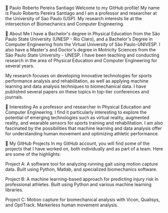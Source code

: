 👋 Paulo Roberto Pereira Santiago
Welcome to my GitHub profile! My name is Paulo Roberto Pereira Santiago and I am a professor and researcher at the University of Sao Paulo (USP). My research interests lie at the intersection of Biomechanics and Computer Engineering.

🧐 About Me
I have a Bachelor's degree in Physical Education from the São Paulo State University (UNESP - Rio Claro), and a Bachelor's Degree in Computer Engineering from the Virtual University of São Paulo-UNIVESP. I also have a Master's and Doctor's degree in Motricity Sciences from the São Paulo State University - UNESP. I have been teaching and conducting research in the area of Physical Education and Computer Engineering for several years.

My research focuses on developing innovative technologies for sports performance analysis and rehabilitation, as well as applying machine learning and data analysis techniques to biomechanical data. I have published several papers on these topics in top-tier conferences and journals.

🤔 Interesting
As a professor and researcher in Physical Education and Computer Engineering, I find it particularly interesting to explore the potential of emerging technologies such as virtual reality, augmented reality, and wearable sensors for sports training and rehabilitation. I am also fascinated by the possibilities that machine learning and data analysis offer for understanding human movement and optimizing athletic performance.

🔭 My GitHub Projects
In my GitHub account, you will find some of the projects that I have worked on, both individually and as part of a team. Here are some of the highlights:

Project A: A software tool for analyzing running gait using motion capture data. Built using Python, Matlab, and specialized biomechanics software.

Project B: A machine learning-based approach for predicting injury risk in professional athletes. Built using Python and various machine learning libraries.

Project C: Motion capture for biomechanical analysis with Vicon, Qualisys, and OptiTrack. Markerless human movement analysis.


